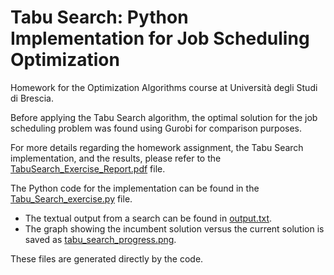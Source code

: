 # Tabu Search: Python Implementation for Job Scheduling Optimization

Homework for the Optimization Algorithms course at Università degli Studi di Brescia.

Before applying the Tabu Search algorithm, the optimal solution for the job scheduling problem was found using Gurobi for comparison purposes.

For more details regarding the homework assignment, the Tabu Search implementation, and the results, please refer to the [TabuSearch_Exercise_Report.pdf](TabuSearch_Exercise_Report.pdf) file.

The Python code for the implementation can be found in the [Tabu_Search_exercise.py](Tabu_Search_exercise.py) file. 

- The textual output from a search can be found in [output.txt](output.txt).
- The graph showing the incumbent solution versus the current solution is saved as [tabu_search_progress.png](tabu_search_progress.png).

These files are generated directly by the code.




